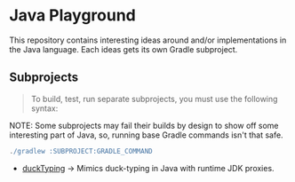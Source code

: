 # Java Playground

This repository contains interesting ideas around and/or implementations in the Java language. Each
ideas gets its own Gradle subproject.

## Subprojects

> To build, test, run separate subprojects, you must use the following syntax:

NOTE: Some subprojects may fail their builds by design to show off some interesting part of Java,
so, running base Gradle commands isn't that safe.

```gradle
./gradlew :SUBPROJECT:GRADLE_COMMAND
```

- [duckTyping](./duckTyping/src/main/java/playground/duck/typing/TypeCoercer.java) -> Mimics
  duck-typing in Java with runtime JDK proxies.
